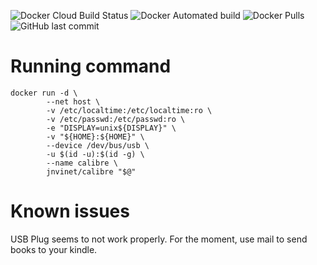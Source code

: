 ![Docker Cloud Build Status](https://img.shields.io/docker/cloud/build/jnvinet/calibre?logo=docker) ![Docker Automated build](https://img.shields.io/docker/automated/jnvinet/calibre?logo=docker) ![Docker Pulls](https://img.shields.io/docker/pulls/jnvinet/calibre?logo=docker) ![GitHub last commit](https://img.shields.io/github/last-commit/julienvinet/dockerfiles?logo=github) 

# Running command

```
docker run -d \
        --net host \
        -v /etc/localtime:/etc/localtime:ro \
        -v /etc/passwd:/etc/passwd:ro \
        -e "DISPLAY=unix${DISPLAY}" \
        -v "${HOME}:${HOME}" \
        --device /dev/bus/usb \
        -u $(id -u):$(id -g) \
        --name calibre \
        jnvinet/calibre "$@"
```

# Known issues

USB Plug seems to not work properly. For the moment, use mail to send books to your kindle.